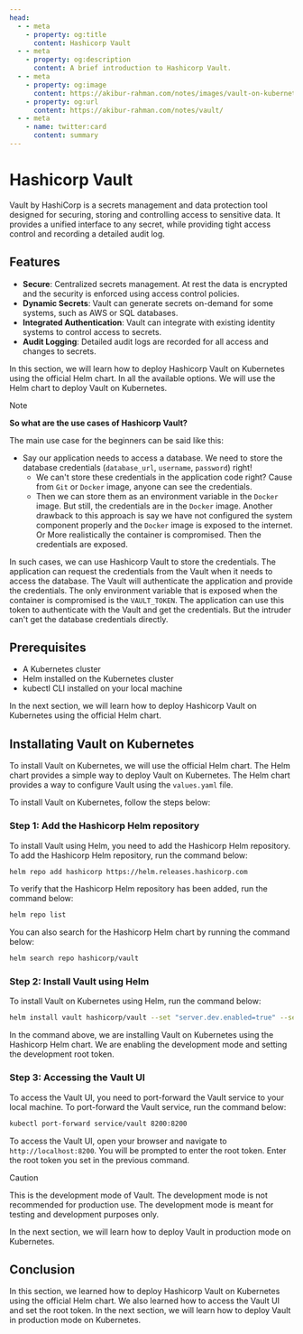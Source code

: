 ```yaml
---
head:
  - - meta
    - property: og:title
      content: Hashicorp Vault
  - - meta
    - property: og:description
      content: A brief introduction to Hashicorp Vault.
  - - meta
    - property: og:image
      content: https://akibur-rahman.com/notes/images/vault-on-kubernetes.png
    - property: og:url
      content: https://akibur-rahman.com/notes/vault/
  - - meta
    - name: twitter:card
      content: summary
---
```


# Hashicorp Vault

Vault by HashiCorp is a secrets management and data protection tool designed for securing, storing and controlling access to sensitive data. It provides a unified interface to any secret, while providing tight access control and recording a detailed audit log.

## Features

- **Secure**: Centralized secrets management. At rest the data is encrypted and the security is enforced using access control policies.
- **Dynamic Secrets**: Vault can generate secrets on-demand for some systems, such as AWS or SQL databases.
- **Integrated Authentication**: Vault can integrate with existing identity systems to control access to secrets.
- **Audit Logging**: Detailed audit logs are recorded for all access and changes to secrets.

In this section, we will learn how to deploy Hashicorp Vault on Kubernetes using the official Helm chart. In all the available options. We will use the Helm chart to deploy Vault on Kubernetes.

> [!NOTE]
> **So what are the use cases of Hashicorp Vault?**
>
>
> The main use case for the beginners can be said like this:
>
> - Say our application needs to access a database. We need to store the database credentials (`database_url`, `username`, `password`) right!
>   - We can't store these credentials in the application code right? Cause from `Git` or `Docker` image, anyone can see the credentials.
>   - Then we can store them as an environment variable in the `Docker` image. But still, the credentials are in the `Docker` image. Another drawback to this approach is say we have not configured the system component properly and the `Docker` image is exposed to the internet. Or More realistically the container is compromised. Then the credentials are exposed.

In such cases, we can use Hashicorp Vault to store the credentials. The application can request the credentials from the Vault when it needs to access the database. The Vault will authenticate the application and provide the credentials. The only environment variable that is exposed when the container is compromised is the `VAULT_TOKEN`. The application can use this token to authenticate with the Vault and get the credentials. But the intruder can't get the database credentials directly.

## Prerequisites

- A Kubernetes cluster
- Helm installed on the Kubernetes cluster
- kubectl CLI installed on your local machine

In the next section, we will learn how to deploy Hashicorp Vault on Kubernetes using the official Helm chart.

## Installating Vault on Kubernetes

To install Vault on Kubernetes, we will use the official Helm chart. The Helm chart provides a simple way to deploy Vault on Kubernetes. The Helm chart provides a way to configure Vault using the `values.yaml` file.

To install Vault on Kubernetes, follow the steps below:

### Step 1: Add the Hashicorp Helm repository

To install Vault using Helm, you need to add the Hashicorp Helm repository. To add the Hashicorp Helm repository, run the command below:

```bash
helm repo add hashicorp https://helm.releases.hashicorp.com
```

To verify that the Hashicorp Helm repository has been added, run the command below:

```bash
helm repo list
```

You can also search for the Hashicorp Helm chart by running the command below:

```bash
helm search repo hashicorp/vault
```

### Step 2: Install Vault using Helm

To install Vault on Kubernetes using Helm, run the command below:

```bash
helm install vault hashicorp/vault --set "server.dev.enabled=true" --set "server.dev.devRootToken=XXXXXXXX-XXXX-XXXX-XXXX-XXXXXXXXXXXX"
```

In the command above, we are installing Vault on Kubernetes using the Hashicorp Helm chart. We are enabling the development mode and setting the development root token.

### Step 3: Accessing the Vault UI

To access the Vault UI, you need to port-forward the Vault service to your local machine. To port-forward the Vault service, run the command below:

```bash
kubectl port-forward service/vault 8200:8200
```

To access the Vault UI, open your browser and navigate to `http://localhost:8200`. You will be prompted to enter the root token. Enter the root token you set in the previous command.

> [!CAUTION]
> This is the development mode of Vault. The development mode is not recommended for production use. The development mode is meant for testing and development purposes only.

In the next section, we will learn how to deploy Vault in production mode on Kubernetes.

## Conclusion

In this section, we learned how to deploy Hashicorp Vault on Kubernetes using the official Helm chart. We also learned how to access the Vault UI and set the root token. In the next section, we will learn how to deploy Vault in production mode on Kubernetes.
